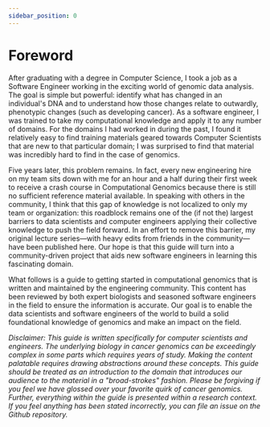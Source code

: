```yaml
---
sidebar_position: 0
---
```


# Foreword

After graduating with a degree in Computer Science, I took a job as a Software Engineer working in the exciting world of genomic data analysis. The goal is simple but powerful: identify what has changed in an individual's DNA and to understand how those changes relate to outwardly, phenotypic changes (such as developing cancer). As a software engineer, I was trained to take my computational knowledge and apply it to any number of domains. For the domains I had worked in during the past, I found it relatively easy to find training materials geared towards Computer Scientists that are new to that particular domain; I was surprised to find that material was incredibly hard to find in the case of genomics.
‌

Five years later, this problem remains. In fact, every new engineering hire on my team sits down with me for an hour and a half during their first week to receive a crash course in Computational Genomics because there is still no sufficient reference material available. In speaking with others in the community, I think that this gap of knowledge is not localized to only my team or organization: this roadblock remains one of the (if not the) largest barriers to data scientists and computer engineers applying their collective knowledge to push the field forward. In an effort to remove this barrier, my original lecture series—with heavy edits from friends in the community—have been published here. Our hope is that this guide will turn into a community-driven project that aids new software engineers in learning this fascinating domain.
‌

What follows is a guide to getting started in computational genomics that is written and maintained by the engineering community. This content has been reviewed by both expert biologists and seasoned software engineers in the field to ensure the information is accurate. Our goal is to enable the data scientists and software engineers of the world to build a solid foundational knowledge of genomics and make an impact on the field.
‌

_Disclaimer: This guide is written specifically for computer scientists and engineers. The underlying biology in cancer genomics can be exceedingly complex in some parts which requires years of study. Making the content palatable requires drawing abstractions around these concepts. This guide should be treated as an introduction to the domain that introduces our audience to the material in a "broad-strokes" fashion. Please be forgiving if you feel we have glossed over your favorite quirk of cancer genomics. Further, everything within the guide is presented within a research context. If you feel anything has been stated incorrectly, you can file an issue on the Github repository._